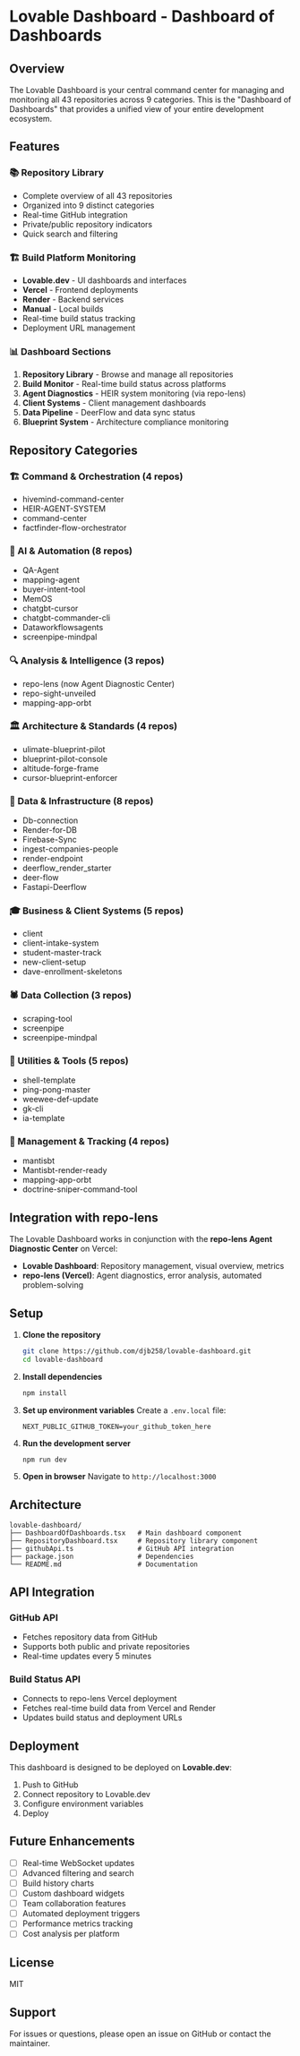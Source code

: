 # Lovable Dashboard - Dashboard of Dashboards

## Overview
The Lovable Dashboard is your central command center for managing and monitoring all 43 repositories across 9 categories. This is the "Dashboard of Dashboards" that provides a unified view of your entire development ecosystem.

## Features

### 📚 Repository Library
- Complete overview of all 43 repositories
- Organized into 9 distinct categories
- Real-time GitHub integration
- Private/public repository indicators
- Quick search and filtering

### 🏗️ Build Platform Monitoring
- **Lovable.dev** - UI dashboards and interfaces
- **Vercel** - Frontend deployments
- **Render** - Backend services
- **Manual** - Local builds
- Real-time build status tracking
- Deployment URL management

### 📊 Dashboard Sections

1. **Repository Library** - Browse and manage all repositories
2. **Build Monitor** - Real-time build status across platforms
3. **Agent Diagnostics** - HEIR system monitoring (via repo-lens)
4. **Client Systems** - Client management dashboards
5. **Data Pipeline** - DeerFlow and data sync status
6. **Blueprint System** - Architecture compliance monitoring

## Repository Categories

### 🏗️ Command & Orchestration (4 repos)
- hivemind-command-center
- HEIR-AGENT-SYSTEM
- command-center
- factfinder-flow-orchestrator

### 🤖 AI & Automation (8 repos)
- QA-Agent
- mapping-agent
- buyer-intent-tool
- MemOS
- chatgbt-cursor
- chatgbt-commander-cli
- Dataworkflowsagents
- screenpipe-mindpal

### 🔍 Analysis & Intelligence (3 repos)
- repo-lens (now Agent Diagnostic Center)
- repo-sight-unveiled
- mapping-app-orbt

### 🏛️ Architecture & Standards (4 repos)
- ulimate-blueprint-pilot
- blueprint-pilot-console
- altitude-forge-frame
- cursor-blueprint-enforcer

### 💾 Data & Infrastructure (8 repos)
- Db-connection
- Render-for-DB
- Firebase-Sync
- ingest-companies-people
- render-endpoint
- deerflow_render_starter
- deer-flow
- Fastapi-Deerflow

### 🎓 Business & Client Systems (5 repos)
- client
- client-intake-system
- student-master-track
- new-client-setup
- dave-enrollment-skeletons

### 🕷️ Data Collection (3 repos)
- scraping-tool
- screenpipe
- screenpipe-mindpal

### 🔧 Utilities & Tools (5 repos)
- shell-template
- ping-pong-master
- weewee-def-update
- gk-cli
- ia-template

### 🐛 Management & Tracking (4 repos)
- mantisbt
- Mantisbt-render-ready
- mapping-app-orbt
- doctrine-sniper-command-tool

## Integration with repo-lens

The Lovable Dashboard works in conjunction with the **repo-lens Agent Diagnostic Center** on Vercel:

- **Lovable Dashboard**: Repository management, visual overview, metrics
- **repo-lens (Vercel)**: Agent diagnostics, error analysis, automated problem-solving

## Setup

1. **Clone the repository**
   ```bash
   git clone https://github.com/djb258/lovable-dashboard.git
   cd lovable-dashboard
   ```

2. **Install dependencies**
   ```bash
   npm install
   ```

3. **Set up environment variables**
   Create a `.env.local` file:
   ```env
   NEXT_PUBLIC_GITHUB_TOKEN=your_github_token_here
   ```

4. **Run the development server**
   ```bash
   npm run dev
   ```

5. **Open in browser**
   Navigate to `http://localhost:3000`

## Architecture

```
lovable-dashboard/
├── DashboardOfDashboards.tsx   # Main dashboard component
├── RepositoryDashboard.tsx     # Repository library component
├── githubApi.ts                # GitHub API integration
├── package.json                # Dependencies
└── README.md                   # Documentation
```

## API Integration

### GitHub API
- Fetches repository data from GitHub
- Supports both public and private repositories
- Real-time updates every 5 minutes

### Build Status API
- Connects to repo-lens Vercel deployment
- Fetches real-time build data from Vercel and Render
- Updates build status and deployment URLs

## Deployment

This dashboard is designed to be deployed on **Lovable.dev**:

1. Push to GitHub
2. Connect repository to Lovable.dev
3. Configure environment variables
4. Deploy

## Future Enhancements

- [ ] Real-time WebSocket updates
- [ ] Advanced filtering and search
- [ ] Build history charts
- [ ] Custom dashboard widgets
- [ ] Team collaboration features
- [ ] Automated deployment triggers
- [ ] Performance metrics tracking
- [ ] Cost analysis per platform

## License

MIT

## Support

For issues or questions, please open an issue on GitHub or contact the maintainer.